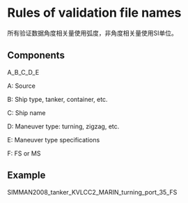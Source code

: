 # Rules of validation file names

所有验证数据角度相关量使用弧度，非角度相关量使用SI单位。

## Components

A_B_C_D_E

A: Source

B: Ship type, tanker, container, etc.

C: Ship name

D: Maneuver type: turning, zigzag, etc.

E: Maneuver type specifications

F: FS or MS

## Example

SIMMAN2008_tanker_KVLCC2_MARIN_turning_port_35_FS

